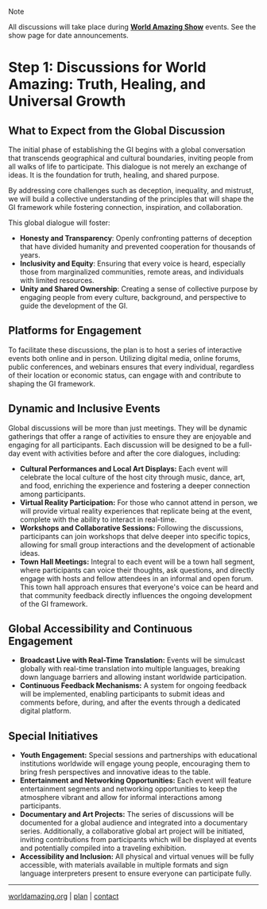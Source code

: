 > [!NOTE]
> All discussions will take place during [**World Amazing Show**](https://worldamazing.org/show/) events. See the show page for date announcements.

# Step 1: Discussions for World Amazing: Truth, Healing, and Universal Growth

## What to Expect from the Global Discussion
The initial phase of establishing the GI begins with a global conversation that transcends geographical and cultural boundaries, inviting people from all walks of life to participate. This dialogue is not merely an exchange of ideas. It is the foundation for truth, healing, and shared purpose.

By addressing core challenges such as deception, inequality, and mistrust, we will build a collective understanding of the principles that will shape the GI framework while fostering connection, inspiration, and collaboration.

This global dialogue will foster:
- **Honesty and Transparency**: Openly confronting patterns of deception that have divided humanity and prevented cooperation for thousands of years.
- **Inclusivity and Equity**: Ensuring that every voice is heard, especially those from marginalized communities, remote areas, and individuals with limited resources.
- **Unity and Shared Ownership**: Creating a sense of collective purpose by engaging people from every culture, background, and perspective to guide the development of the GI.

## Platforms for Engagement
To facilitate these discussions, the plan is to host a series of interactive events both online and in person. Utilizing digital media, online forums, public conferences, and webinars ensures that every individual, regardless of their location or economic status, can engage with and contribute to shaping the GI framework.

## Dynamic and Inclusive Events
Global discussions will be more than just meetings. They will be dynamic gatherings that offer a range of activities to ensure they are enjoyable and engaging for all participants. Each discussion will be designed to be a full-day event with activities before and after the core dialogues, including:
- **Cultural Performances and Local Art Displays:** Each event will celebrate the local culture of the host city through music, dance, art, and food, enriching the experience and fostering a deeper connection among participants.
- **Virtual Reality Participation:** For those who cannot attend in person, we will provide virtual reality experiences that replicate being at the event, complete with the ability to interact in real-time.
- **Workshops and Collaborative Sessions:** Following the discussions, participants can join workshops that delve deeper into specific topics, allowing for small group interactions and the development of actionable ideas.
- **Town Hall Meetings:** Integral to each event will be a town hall segment, where participants can voice their thoughts, ask questions, and directly engage with hosts and fellow attendees in an informal and open forum. This town hall approach ensures that everyone's voice can be heard and that community feedback directly influences the ongoing development of the GI framework.

## Global Accessibility and Continuous Engagement
- **Broadcast Live with Real-Time Translation:** Events will be simulcast globally with real-time translation into multiple languages, breaking down language barriers and allowing instant worldwide participation.
- **Continuous Feedback Mechanisms:** A system for ongoing feedback will be implemented, enabling participants to submit ideas and comments before, during, and after the events through a dedicated digital platform.

## Special Initiatives
- **Youth Engagement:** Special sessions and partnerships with educational institutions worldwide will engage young people, encouraging them to bring fresh perspectives and innovative ideas to the table.
- **Entertainment and Networking Opportunities:** Each event will feature entertainment segments and networking opportunities to keep the atmosphere vibrant and allow for informal interactions among participants.
- **Documentary and Art Projects:** The series of discussions will be documented for a global audience and integrated into a documentary series. Additionally, a collaborative global art project will be initiated, inviting contributions from participants which will be displayed at events and potentially compiled into a traveling exhibition.
- **Accessibility and Inclusion:** All physical and virtual venues will be fully accessible, with materials available in multiple formats and sign language interpreters present to ensure everyone can participate fully.


---
[worldamazing.org](https://worldamazing.org)
| [plan](https://github.com/worldamazing/plan)
| [contact](mailto:human@whomanatee.org)
